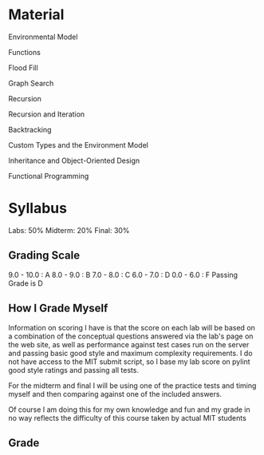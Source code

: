 # Material #
Environmental Model

Functions

Flood Fill

Graph Search

Recursion

Recursion and Iteration

Backtracking

Custom Types and the Environment Model

Inheritance and Object-Oriented Design

Functional Programming

# Syllabus #
Labs: 50%
Midterm: 20%
Final: 30%

## Grading Scale ##
9.0 - 10.0 : A
8.0 - 9.0 : B
7.0 - 8.0 : C
6.0 - 7.0 : D
0.0 - 6.0 : F
Passing Grade is D

## How I Grade Myself ##
Information on scoring I have is that the score on each lab will be based on a combination of the conceptual questions answered via the lab's page on the web site, as well as performance against test cases run on the server and passing basic good style and maximum complexity requirements. I do not have access to the MIT submit script, so I base my lab score on pylint good style ratings and passing all tests.

For the midterm and final I will be using one of the practice tests and timing myself and then comparing against one of the included answers.

Of course I am doing this for my own knowledge and fun and my grade in no way reflects the difficulty of this course taken by actual MIT students

## Grade ##
